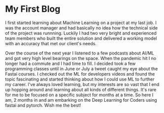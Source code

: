 # My First Blog

I first started learning about Machine Learning on a project at my last job.  I was the account manager and had basically no idea how the technical side of the project was runnning. Luckily I had two very bright and experienced team members who built the entire solution and delivered a working model with an accuracy that met our client's needs.  

Over the course of the next year I listened to a few podcasts about AI/ML and got very high level bearings on the space.  When the pandemic hit I no longer had a commute and I had time to fill.  I decided took a few programming classes until in June or July a tweet caught my eye about the Fastai courses.  I checked out the ML for developers videos and found the topic fascinating and started thinking about how I could use ML to further my career.  I've always loved learning, but my interests are so vast that I end up hopping around and learning about all kinds of different things.  It's rare for me to be focused on a specific subject for months at a time.  So here I am, 2 months in and am embarking on the Deep Learning for Coders using fastai and pytorch.  Wish me the best!
